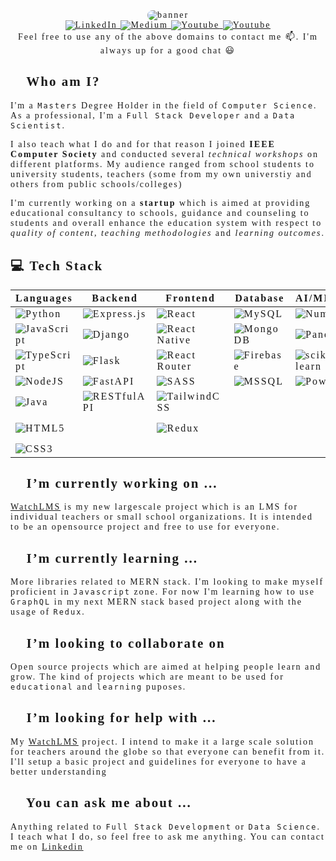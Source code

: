 <span style="font-family:verdana;letter-spacing: 2px;">

<div align='center'>
<img  src="./doc/gifs/banner.gif"
style="border-radius:10px;"
alt="banner" />

<div>
<a href="https://www.linkedin.com/in/muhammad-hammad-hassan-cs101/" target="_blank">
    <img src="https://img.shields.io/badge/LinkedIn-%230077B5.svg?&style=for-the-badge&logo=linkedin&logoColor=white$fontSize=20" alt="LinkedIn">
</a>
<a href="https://medium.com/@hammad.ai" target="_blank">
    <img src="https://img.shields.io/badge/Medium-%230A0A0A.svg?&style=for-the-badge&logo=Medium&logoColor=white" alt="Medium">
</a>
<a href="https://www.youtube.com/@pointersandexceptions" target="_blank">
    <img src="https://img.shields.io/badge/Youtube-%23FF2B2B.svg?&style=for-the-badge&logo=Youtube&logoColor=white" alt="Youtube">
</a>
<a href="mailto:muhammadhammadhassan002@gmail.com" target="_blank">
    <img src="https://img.shields.io/badge/Email-%23E6E6E6.svg?&style=for-the-badge&logo=Gmail&logoColor=red" alt="Youtube">
</a>
</div>
Feel free to use any of the above domains to contact me 📫. I'm always up for a good chat 😃
</div>

## 👦 Who am I?

I'm a `Masters` Degree Holder in the field of `Computer Science`. As a professional, I'm a `Full Stack Developer` and a `Data Scientist`.

I also teach what I do and for that reason I joined **IEEE Computer Society** and conducted several *technical workshops* on different platforms. My audience ranged from school students to university students, teachers (some from my own universtiy and others from public schools/colleges)

I'm currently working on a **startup** which is aimed at providing educational consultancy to schools, guidance and counseling to students and overall enhance the education system with respect to *quality of content*, *teaching methodologies* and *learning outcomes*.

## 💻 Tech Stack

| Languages | Backend | Frontend | Database | AI/ML/DS | Others |
|---|---|---|---|---|---|
| ![Python](https://img.shields.io/badge/python-3670A0?style=flat-square&logo=python&logoColor=ffdd54) | ![Express.js](https://img.shields.io/badge/express.js-%23404d59.svg?style=flat-square&logo=express&logoColor=%2361DAFB) | ![React](https://img.shields.io/badge/react-%2320232a.svg?style=flat-square&logo=react&logoColor=%2361DAFB) | ![MySQL](https://img.shields.io/badge/mysql-%2300f.svg?style=flat-square&logo=mysql&logoColor=white) | ![NumPy](https://img.shields.io/badge/numpy-%23013243.svg?style=flat-square&logo=numpy&logoColor=white) | ![Figma](https://img.shields.io/badge/figma-%23F24E1E.svg?style=flat-square&logo=figma&logoColor=white) |
| ![JavaScript](https://img.shields.io/badge/javascript-%23323330.svg?style=flat-square&logo=javascript&logoColor=%23F7DF1E) | ![Django](https://img.shields.io/badge/django-%23092E20.svg?style=flat-square&logo=django&logoColor=white) | ![React Native](https://img.shields.io/badge/react_native-%2320232a.svg?style=flat-square&logo=react&logoColor=%2361DAFB) | ![MongoDB](https://img.shields.io/badge/MongoDB-%234ea94b.svg?style=flat-square&logo=mongodb&logoColor=white) | ![Pandas](https://img.shields.io/badge/pandas-%23150458.svg?style=flat-square&logo=pandas&logoColor=white) | ![Adobe Photoshop](https://img.shields.io/badge/photoshop-%23093540.svg?style=flat-square&logo=adobephotoshop&logoColor=#3ac5ea) |
| ![TypeScript](https://img.shields.io/badge/typescript-%23007ACC.svg?style=flat-square&logo=typescript&logoColor=white) | ![Flask](https://img.shields.io/badge/flask-%2307581D.svg?style=flat-square&logo=flask&logoColor=white) | ![React Router](https://img.shields.io/badge/React_Router-CA4245?style=flat-square&logo=react-router&logoColor=white) | ![Firebase](https://img.shields.io/badge/firebase-%23039BE5.svg?style=flat-square&logo=firebase) | ![scikit-learn](https://img.shields.io/badge/scikit--learn-%23F7931E.svg?style=flat-square&logo=scikit-learn&logoColor=white) | ![Adobe Illustrator](https://img.shields.io/badge/Illustrator-%23402A09.svg?style=flat-square&logo=adobeillustrator&logoColor=%23E9A641) |
| ![NodeJS](https://img.shields.io/badge/node.js-6DA55F?style=flat-square&logo=node.js&logoColor=white) | ![FastAPI](https://img.shields.io/badge/FastAPI-%232AB199?style=flat-square&logo=fastapi&logoColor=white) | ![SASS](https://img.shields.io/badge/SASS-hotpink.svg?style=flat-square&logo=SASS&logoColor=white) | ![MSSQL](https://img.shields.io/badge/MSSQL-%2385DEFC.svg?style=flat-square&logo=microsoft-sql-server&logoColor=%230062DF) | ![PowerBI](https://img.shields.io/badge/PowerBI-%234E7CFC.svg?style=flat-square&logo=power-bi) | ![Wordpress](https://img.shields.io/badge/Wordpress-%23000000.svg?style=flat-square&logo=wordpress&logoColor=white) |
| ![Java](https://img.shields.io/badge/JAVA-%23ED8B00.svg?style=flat-square&logo=java&logoColor=white) | ![RESTfulAPI](https://img.shields.io/badge/RESTfulAPI-%234775f2.svg?style=flat-square&logo=restapi) | ![TailwindCSS](https://img.shields.io/badge/tailwindcss-%2338B2AC.svg?style=flat-square&logo=tailwind-css&logoColor=white) |  |  | ![Docker](https://img.shields.io/badge/Docker-%2385DEFC.svg?style=flat-square&logo=docker) |
| ![HTML5](https://img.shields.io/badge/html5-%23E34F26.svg?style=flat-square&logo=html5&logoColor=white) |  | ![Redux](https://img.shields.io/badge/Redux-%23732BE9.svg?style=flat-square&logo=redux) |  |  | ![ApacheKafka](https://img.shields.io/badge/ApacheKafka-%234183C4.svg?style=flat-square&logo=apache-kafka) |
| ![CSS3](https://img.shields.io/badge/css3-%231572B6.svg?style=flat-square&logo=css3&logoColor=white) |  |  |  |  |  |

## 🔭 I’m currently working on ...

[WatchLMS](https://github.com/Blankscreen-exe/WatchLMS) is my new largescale project which is an LMS for individual teachers or small school organizations. It is intended to be an opensource project and free to use for everyone.
 
## 🌱 I’m currently learning ...

More libraries related to MERN stack. I'm looking to make myself proficient in `Javascript` zone. For now I'm learning how to use `GraphQL` in my next MERN stack based project along with the usage of `Redux`.

## 👯 I’m looking to collaborate on

Open source projects which are aimed at helping people learn and grow. The kind of projects which are meant to be used for `educational` and `learning` puposes.

## 🤔 I’m looking for help with ...

My [WatchLMS](https://github.com/Blankscreen-exe/WatchLMS) project. I intend to make it a large scale solution for teachers around the globe so that everyone can benefit from it. I'll setup a basic project and guidelines for everyone to have a better understanding

## 💬 You can ask me about ...

Anything related to `Full Stack Development` or `Data Science`. I teach what I do, so feel free to ask me anything. You can contact me on [Linkedin](https://www.linkedin.com/in/muhammad-hammad-hassan-cs101/)


</span>
